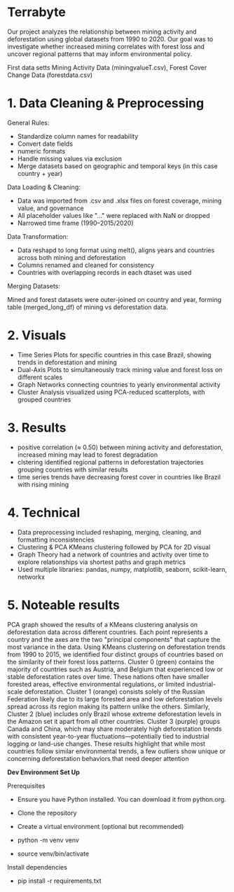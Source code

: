 # Terrabyte

Our project analyzes the relationship between mining activity and deforestation using global datasets from 1990 to 2020. Our goal was to investigate whether increased mining correlates with forest loss and uncover regional patterns that may inform environmental policy.



First data setts Mining Activity Data (miningvalueT.csv), Forest Cover Change Data (forestdata.csv)

# 1. Data Cleaning & Preprocessing
General Rules:
- Standardize column names for readability
- Convert date fields
- numeric formats
- Handle missing values via exclusion
- Merge datasets based on geographic and temporal keys (in this case country + year)


Data Loading & Cleaning:

- Data was imported from .csv and .xlsx files on forest coverage, mining value, and governance
- All placeholder values like "..." were replaced with NaN or dropped
- Narrowed time frame (1990–2015/2020)

Data Transformation:

- Data reshapd to long format using melt(), aligns years and countries across both mining and deforestation
- Columns  renamed and cleaned for consistency
- Countries with overlapping records in each dtaset was used

Merging Datasets:

Mined and forest datasets were outer-joined on country and year, forming table (merged_long_df) of mining vs deforestation data.

# 2. Visuals


- Time Series Plots for specific countries in this case  Brazil, showing trends in deforestation and mining
- Dual-Axis Plots to simultaneously track mining value and forest loss on different scales
- Graph Networks connecting countries to yearly environmental activity
- Cluster Analysis visualized using PCA-reduced scatterplots, with grouped countries

# 3. Results

 - positive correlation (≈ 0.50) between mining activity and deforestation, increased mining may lead to forest degradation
 - clstering identified regional patterns in deforestation trajectories grouping countries with similar results
 - time series trends have decreasing forest cover in countries like Brazil  with rising mining 

# 4. Technical

-  Data preprocessing included reshaping, merging, cleaning, and formatting inconsistencies
-  Clustering & PCA KMeans clustering followed by PCA for 2D visual
-  Graph Theory had a network of countries and activity over time to explore relationships via shortest paths and graph metrics
-  Used multiple libraries: pandas, numpy, matplotlib, seaborn, scikit-learn, networkx

# 5. Noteable results

PCA graph showed the results of a KMeans clustering analysis on deforestation data across different countries. Each point represents a country and the axes are the two "principal components" that capture the most variance in the data. Using KMeans clustering on deforestation trends from 1990 to 2015, we identified four distinct groups of countries based on the similarity of their forest loss patterns. Cluster 0 (green) contains the majority of countries such as Austria, and Belgium that experienced low or stable deforestation rates over time. These nations often have smaller forested areas, effective environmental regulations, or limited industrial-scale deforestation. Cluster 1 (orange) consists solely of the Russian Federation likely due to its large forested area and low deforestation levels spread across its region  making its pattern unlike the others. Similarly, Cluster 2 (blue) includes only Brazil  whose extreme deforestation levels  in the Amazon set it apart from all other countries. Cluster 3 (purple) groups Canada and China, which may share moderately high deforestation trends with consistent year-to-year fluctuations—potentially tied to industrial logging or land-use changes. These results highlight that while most countries follow similar environmental trends, a few outliers show unique or concerning deforestation behaviors that need deeper attention

**Dev Environment Set Up**

Prerequisites

- Ensure you have Python installed. You can download it from python.org.

- Clone the repository

- Create a virtual environment (optional but recommended)

- python -m venv venv
- source venv/bin/activate  

Install dependencies

- pip install -r requirements.txt

